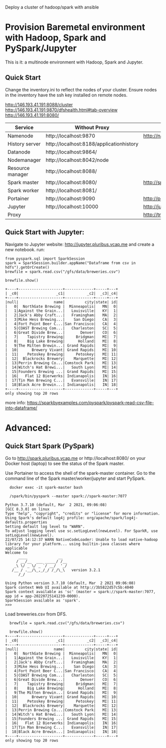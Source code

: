 Deploy a cluster of hadoop/spark with ansible




# Provision Baremetal environment with Hadoop, Spark and PySpark/Jupyter

This is it: a multinode environment with Hadoop, Spark and Jupyter. 

## Quick Start

Change the inventory.ini to reflect the nodes of your cluster.
Ensure nodes in the inventory have the ssh key installed on remote nodes.

http://146.193.41.191:8088/cluster
http://146.193.41.191:9870/dfshealth.html#tab-overview
http://146.193.41.191:8080/

| Service          | Without Proxy                                     | With Proxy                        |
|------------------|---------------------------------------------------|-----------------------------------|
| Namenode         | http://localhost:9870 | http://namenode.pluribus.vcap.me  |
| History server   | http://localhost:8188/applicationhistory          |                                   |
| Datanode         | http://localhost:9864/                            |                                   |
| Nodemanager      | http://localhost:8042/node                        |                                   |
| Resource manager | http://localhost:8088/                            |                                   |
| Spark master     | http://localhost:8080/                            | http://spark.pluribus.vcap.me     |
| Spark worker     | http://localhost:8081/                            |                                   |
| Portainer        | http://localhost:9090                             | http://portainer.pluribus.vcap.me |
| Jupyter          | http://localhost:10000                            | http://jupyter.pluribus.vcap.me   |
| Proxy            |                                                   | http://traefik.pluribus.vcap.me   |

## Quick Start with Jupyter:
Navigate to Jupyter website: http://jupyter.pluribus.vcap.me and create a new notebook.
run:
```
from pyspark.sql import SparkSession
spark = SparkSession.builder.appName("Dataframe from csv in hdfs").getOrCreate()
brewfile = spark.read.csv("/gfs/data/breweries.csv")
  
brewfile.show()

+----+--------------------+-------------+-----+---+
| _c0|                 _c1|          _c2|  _c3|_c4|
+----+--------------------+-------------+-----+---+
|null|                name|         city|state| id|
|   0|  NorthGate Brewing |  Minneapolis|   MN|  0|
|   1|Against the Grain...|   Louisville|   KY|  1|
|   2|Jack's Abby Craft...|   Framingham|   MA|  2|
|   3|Mike Hess Brewing...|    San Diego|   CA|  3|
|   4|Fort Point Beer C...|San Francisco|   CA|  4|
|   5|COAST Brewing Com...|   Charleston|   SC|  5|
|   6|Great Divide Brew...|       Denver|   CO|  6|
|   7|    Tapistry Brewing|     Bridgman|   MI|  7|
|   8|    Big Lake Brewing|      Holland|   MI|  8|
|   9|The Mitten Brewin...| Grand Rapids|   MI|  9|
|  10|      Brewery Vivant| Grand Rapids|   MI| 10|
|  11|    Petoskey Brewing|     Petoskey|   MI| 11|
|  12|  Blackrocks Brewery|    Marquette|   MI| 12|
|  13|Perrin Brewing Co...|Comstock Park|   MI| 13|
|  14|Witch's Hat Brewi...|   South Lyon|   MI| 14|
|  15|Founders Brewing ...| Grand Rapids|   MI| 15|
|  16|   Flat 12 Bierwerks| Indianapolis|   IN| 16|
|  17|Tin Man Brewing C...|   Evansville|   IN| 17|
|  18|Black Acre Brewin...| Indianapolis|   IN| 18|
+----+--------------------+-------------+-----+---+
only showing top 20 rows
```
more info: https://sparkbyexamples.com/pyspark/pyspark-read-csv-file-into-dataframe/


# Advanced:
## Quick Start Spark (PySpark)

Go to http://spark.pluribus.vcap.me or http://localhost:8080/ on your Docker host (laptop) to see the status of the Spark master.

Use Portainer to access the shell of the spark-master container.
Go to the command line of the Spark master/worker/jupyter and start PySpark.
```
  docker exec -it spark-master bash

  /spark/bin/pyspark --master spark://spark-master:7077

Python 3.7.10 (default, Mar  2 2021, 09:06:08) 
[GCC 8.3.0] on linux
Type "help", "copyright", "credits" or "license" for more information.
Using Spark's default log4j profile: org/apache/spark/log4j-defaults.properties
Setting default log level to "WARN".
To adjust logging level use sc.setLogLevel(newLevel). For SparkR, use setLogLevel(newLevel).
22/07/25 14:12:37 WARN NativeCodeLoader: Unable to load native-hadoop library for your platform... using builtin-java classes where applicable
Welcome to
      ____              __
     / __/__  ___ _____/ /__
    _\ \/ _ \/ _ `/ __/  '_/
   /__ / .__/\_,_/_/ /_/\_\   version 3.2.1
      /_/

Using Python version 3.7.10 (default, Mar  2 2021 09:06:08)
Spark context Web UI available at http://3b5822d57c5b:4040
Spark context available as 'sc' (master = spark://spark-master:7077, app id = app-20220725141239-0000).
SparkSession available as 'spark'.
>>> 
```

Load breweries.csv from DFS.
```
  brewfile = spark.read.csv("/gfs/data/breweries.csv")
  
  brewfile.show()
+----+--------------------+-------------+-----+---+
| _c0|                 _c1|          _c2|  _c3|_c4|
+----+--------------------+-------------+-----+---+
|null|                name|         city|state| id|
|   0|  NorthGate Brewing |  Minneapolis|   MN|  0|
|   1|Against the Grain...|   Louisville|   KY|  1|
|   2|Jack's Abby Craft...|   Framingham|   MA|  2|
|   3|Mike Hess Brewing...|    San Diego|   CA|  3|
|   4|Fort Point Beer C...|San Francisco|   CA|  4|
|   5|COAST Brewing Com...|   Charleston|   SC|  5|
|   6|Great Divide Brew...|       Denver|   CO|  6|
|   7|    Tapistry Brewing|     Bridgman|   MI|  7|
|   8|    Big Lake Brewing|      Holland|   MI|  8|
|   9|The Mitten Brewin...| Grand Rapids|   MI|  9|
|  10|      Brewery Vivant| Grand Rapids|   MI| 10|
|  11|    Petoskey Brewing|     Petoskey|   MI| 11|
|  12|  Blackrocks Brewery|    Marquette|   MI| 12|
|  13|Perrin Brewing Co...|Comstock Park|   MI| 13|
|  14|Witch's Hat Brewi...|   South Lyon|   MI| 14|
|  15|Founders Brewing ...| Grand Rapids|   MI| 15|
|  16|   Flat 12 Bierwerks| Indianapolis|   IN| 16|
|  17|Tin Man Brewing C...|   Evansville|   IN| 17|
|  18|Black Acre Brewin...| Indianapolis|   IN| 18|
+----+--------------------+-------------+-----+---+
only showing top 20 rows

```